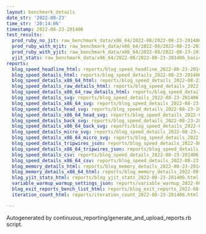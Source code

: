 ```yaml
---
layout: benchmark_details
date_str: '2022-08-23'
time_str: '20:14:06'
timestamp: 2022-08-23-201406
test_results:
  prod_ruby_no_jit: raw_benchmark_data/x86_64/2022-08/2022-08-23-201406_basic_benchmark_prod_ruby_no_jit.json
  prod_ruby_with_mjit: raw_benchmark_data/x86_64/2022-08/2022-08-23-201406_basic_benchmark_prod_ruby_with_mjit.json
  prod_ruby_with_yjit: raw_benchmark_data/x86_64/2022-08/2022-08-23-201406_basic_benchmark_prod_ruby_with_yjit.json
  yjit_stats: raw_benchmark_data/x86_64/2022-08/2022-08-23-201406_basic_benchmark_yjit_stats.json
reports:
  blog_speed_headline_html: reports/blog_speed_headline_2022-08-23-201406.html
  blog_speed_details_html: reports/blog_speed_details_2022-08-23-201406.html
  blog_speed_details_x86_64_html: reports/blog_speed_details_2022-08-23-201406.x86_64.html
  blog_speed_details_raw_details_html: reports/blog_speed_details_2022-08-23-201406.raw_details.html
  blog_speed_details_x86_64_raw_details_html: reports/blog_speed_details_2022-08-23-201406.x86_64.raw_details.html
  blog_speed_details_svg: reports/blog_speed_details_2022-08-23-201406.svg
  blog_speed_details_x86_64_svg: reports/blog_speed_details_2022-08-23-201406.x86_64.svg
  blog_speed_details_head_svg: reports/blog_speed_details_2022-08-23-201406.head.svg
  blog_speed_details_x86_64_head_svg: reports/blog_speed_details_2022-08-23-201406.x86_64.head.svg
  blog_speed_details_back_svg: reports/blog_speed_details_2022-08-23-201406.back.svg
  blog_speed_details_x86_64_back_svg: reports/blog_speed_details_2022-08-23-201406.x86_64.back.svg
  blog_speed_details_micro_svg: reports/blog_speed_details_2022-08-23-201406.micro.svg
  blog_speed_details_x86_64_micro_svg: reports/blog_speed_details_2022-08-23-201406.x86_64.micro.svg
  blog_speed_details_tripwires_json: reports/blog_speed_details_2022-08-23-201406.tripwires.json
  blog_speed_details_x86_64_tripwires_json: reports/blog_speed_details_2022-08-23-201406.x86_64.tripwires.json
  blog_speed_details_csv: reports/blog_speed_details_2022-08-23-201406.csv
  blog_speed_details_x86_64_csv: reports/blog_speed_details_2022-08-23-201406.x86_64.csv
  blog_memory_details_html: reports/blog_memory_details_2022-08-23-201406.html
  blog_memory_details_x86_64_html: reports/blog_memory_details_2022-08-23-201406.x86_64.html
  blog_yjit_stats_html: reports/blog_yjit_stats_2022-08-23-201406.html
  variable_warmup_warmup_settings_json: reports/variable_warmup_2022-08-23-201406.warmup_settings.json
  blog_exit_reports_bench_list_html: reports/blog_exit_reports_2022-08-23-201406.bench_list.html
  iteration_count_html: reports/iteration_count_2022-08-23-201406.html

---
```

Autogenerated by continuous_reporting/generate_and_upload_reports.rb script.
